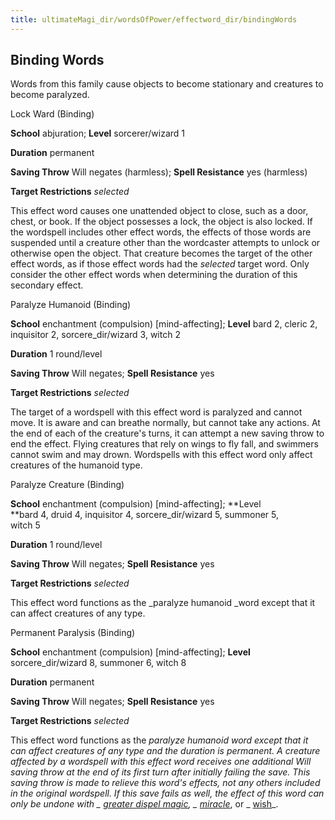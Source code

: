 ```yaml
---
title: ultimateMagi_dir/wordsOfPower/effectword_dir/bindingWords
---
```

## Binding Words

Words from this family cause objects to become stationary and creatures to become paralyzed.

Lock Ward (Binding)

**School** abjuration; **Level** sorcerer/wizard 1

**Duration** permanent

**Saving Throw** Will negates (harmless); **Spell Resistance** yes (harmless)

**Target Restrictions** _selected_

This effect word causes one unattended object to close, such as a door, chest, or book. If the object possesses a lock, the object is also locked. If the wordspell includes other effect words, the effects of those words are suspended until a creature other than the wordcaster attempts to unlock or otherwise open the object. That creature becomes the target of the other effect words, as if those effect words had the _selected_ target word. Only consider the other effect words when determining the duration of this secondary effect.

Paralyze Humanoid (Binding)

**School** enchantment (compulsion) [mind-affecting]; **Level** bard 2, cleric 2, inquisitor 2, sorcere_dir/wizard 3, witch 2

**Duration** 1 round/level

**Saving Throw** Will negates; **Spell Resistance** yes

**Target Restrictions** _selected_

The target of a wordspell with this effect word is paralyzed and cannot move. It is aware and can breathe normally, but cannot take any actions. At the end of each of the creature's turns, it can attempt a new saving throw to end the effect. Flying creatures that rely on wings to fly fall, and swimmers cannot swim and may drown. Wordspells with this effect word only affect creatures of the humanoid type.

Paralyze Creature (Binding)

**School** enchantment (compulsion) [mind-affecting]; **Level   
**bard 4, druid 4, inquisitor 4, sorcere_dir/wizard 5, summoner 5,   
witch 5

**Duration** 1 round/level

**Saving Throw** Will negates; **Spell Resistance** yes

**Target Restrictions** _selected_

This effect word functions as the _paralyze humanoid _word except that it can affect creatures of any type.

Permanent Paralysis (Binding)

**School** enchantment (compulsion) [mind-affecting]; **Level** sorcere_dir/wizard 8, summoner 6, witch 8

**Duration** permanent

**Saving Throw** Will negates; **Spell Resistance** yes

**Target Restrictions** _selected_

This effect word functions as the _paralyze humanoid _word except that it can affect creatures of any type and the duration is permanent. A creature affected by a wordspell with this effect word receives one additional Will saving throw at the end of its first turn after initially failing the save. This saving throw is made to relieve this word's effects, not any others included in the original wordspell. If this save fails as well, the effect of this word can only be undone with _ [greater dispel magic](spells/dispelMagic#_dispel-magic-greater)_, _ [miracle](spell_dir/miracle#_miracle)_, or _ [wish](spells/wish#_wish)_.


